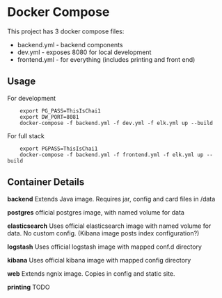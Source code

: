 # Docker Compose

This project has 3 docker compose files:

* backend.yml   - backend components
* dev.yml       - exposes 8080 for local development
* frontend.yml  - for everything (includes printing and front end)

## Usage

For development

        export PG_PASS=ThisIsChai1
        export DW_PORT=8081
        docker-compose -f backend.yml -f dev.yml -f elk.yml up --build

For full stack

        export PGPASS=ThisIsChai1
        docker-compose -f backend.yml -f frontend.yml -f elk.yml up --build

## Container Details

**backend**
Extends Java image. Requires jar, config and card files in /data

**postgres**
official postgres image, with named volume for data

**elasticsearch**
Uses official elasticsearch image with named volume for data. No custom config. (Kibana image posts index configuration?)

**logstash**
Uses official logstash image with mapped conf.d directory

**kibana**
Uses official kibana image with mapped config directory

**web**
Extends ngnix image. Copies in config and static site.

**printing**
TODO



